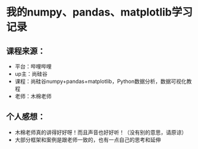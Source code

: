 # 我的numpy、pandas、matplotlib学习记录
## 课程来源：
- 平台：哔哩哔哩
- up主：尚硅谷
- 课程：尚硅谷numpy+pandas+matplotlib，Python数据分析，数据可视化教程
- 老师：木棉老师
## 个人感想：
- 木棉老师真的讲得好好呀！而且声音也好好听！（没有别的意思，请原谅）
- 大部分框架和案例是跟老师一致的，也有一点自己的思考和延伸
